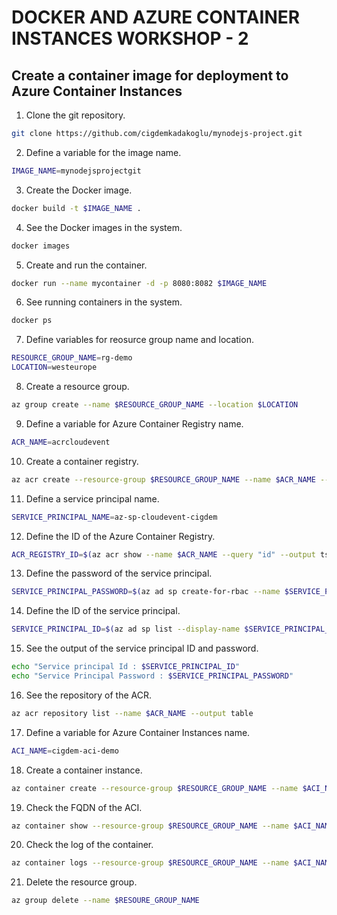 # DOCKER AND AZURE CONTAINER INSTANCES WORKSHOP - 2

## Create a container image for deployment to Azure Container Instances

1. Clone the git repository.

```bash
git clone https://github.com/cigdemkadakoglu/mynodejs-project.git
```

2. Define a variable for the image name.

```bash
IMAGE_NAME=mynodejsprojectgit
```

3. Create the Docker image.

```bash
docker build -t $IMAGE_NAME .
```

4. See the Docker images in the system.

```bash
docker images
```

5. Create and run the container.

```bash
docker run --name mycontainer -d -p 8080:8082 $IMAGE_NAME
```

6. See running containers in the system.

```bash
docker ps 
```

7. Define variables for reosurce group name and location.

```bash
RESOURCE_GROUP_NAME=rg-demo
LOCATION=westeurope
```

8. Create a resource group.

```bash
az group create --name $RESOURCE_GROUP_NAME --location $LOCATION 
```

9. Define a variable for Azure Container Registry name.

```bash
ACR_NAME=acrcloudevent
```

10. Create a container registry.

```bash
az acr create --resource-group $RESOURCE_GROUP_NAME --name $ACR_NAME --sku Basic 
```

11. Define a service principal name.

```bash
SERVICE_PRINCIPAL_NAME=az-sp-cloudevent-cigdem
```

12. Define the ID of the Azure Container Registry.

```bash
ACR_REGISTRY_ID=$(az acr show --name $ACR_NAME --query "id" --output tsv)
```

13. Define the password of the service principal.

```bash
SERVICE_PRINCIPAL_PASSWORD=$(az ad sp create-for-rbac --name $SERVICE_PRINCIPAL_NAME --scopes $ACR_REGISTRY_ID --role acrpull --role acrpush --query "password" --output tsv)
```

14. Define the ID of the service principal.

```bash
SERVICE_PRINCIPAL_ID=$(az ad sp list --display-name $SERVICE_PRINCIPAL_NAME --query "[].appId" --output tsv)
```

15. See the output of the service principal ID and password.

```bash
echo "Service principal Id : $SERVICE_PRINCIPAL_ID"
echo "Service Principal Password : $SERVICE_PRINCIPAL_PASSWORD"
```

16. See the repository of the ACR.

```bash
az acr repository list --name $ACR_NAME --output table
```

17. Define a variable for Azure Container Instances name.

```bash
ACI_NAME=cigdem-aci-demo
```

18. Create a container instance.

```bash
az container create --resource-group $RESOURCE_GROUP_NAME --name $ACI_NAME --image $ACR_NAME.azurecr.io/$IMAGE_NAME --registry-username $SERVICE_PRINCIPAL_ID --registry-password $SERVICE_PRINCIPAL_PASSWORD --ip-address Public --dns-name-label $ACI_NAME --port 8082 --cpu 2 --memory 2
```

19. Check the FQDN of the ACI.

```bash
az container show --resource-group $RESOURCE_GROUP_NAME --name $ACI_NAME --query ipAddress.fqdn
```

20. Check the log of the container.

```bash
az container logs --resource-group $RESOURCE_GROUP_NAME --name $ACI_NAME
```

21. Delete the resource group.

```bash
az group delete --name $RESOURE_GROUP_NAME
```
